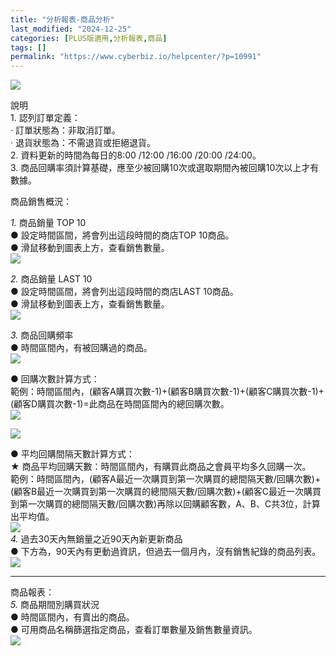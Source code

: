 ```yaml
---
title: "分析報表-商品分析"
last_modified: "2024-12-25"
categories: [PLUS版適用,分析報表,商品]
tags: []
permalink: "https://www.cyberbiz.io/helpcenter/?p=10991"
---
```


![](https://www.cyberbiz.io/helpcenter/wp-content/uploads/PLUS版3.png)

說明  
1\. 認列訂單定義：  
· 訂單狀態為：非取消訂單。  
· 退貨狀態為：不需退貨或拒絕退貨。  
2\. 資料更新的時間為每日的8:00 /12:00 /16:00 /20:00 /24:00。  
3\. 商品回購率須計算基礎，應至少被回購10次或選取期間內被回購10次以上才有數據。  

商品銷售概況：  

_1._   商品銷量 TOP 10  
● 設定時間區間，將會列出這段時間的商店TOP 10商品。  
● 滑鼠移動到圖表上方，查看銷售數量。  
![](https://www.cyberbiz.co/support/wp-content/uploads/2020/10/圖表分析-商品銷量-TOP10.png)  

_2._   商品銷量 LAST 10  
● 設定時間區間，將會列出這段時間的商店LAST 10商品。  
● 滑鼠移動到圖表上方，查看銷售數量。  
![](https://www.cyberbiz.co/support/wp-content/uploads/2020/10/商品銷量-LAST10.png)  

_3._   商品回購頻率  
● 時間區間內，有被回購過的商品。  
![](https://www.cyberbiz.co/support/wp-content/uploads/2020/10/商品回購頻率03.png)  

● 回購次數計算方式：  
範例：時間區間內，(顧客A購買次數-1)+(顧客B購買次數-1)+(顧客C購買次數-1)+(顧客D購買次數-1)=此商品在時間區間內的總回購次數。  
![](https://www.cyberbiz.co/support/wp-content/uploads/2020/10/商品回購頻率02-1.png)  

![](https://www.cyberbiz.co/support/wp-content/uploads/2020/10/商品回購頻率01-1.png)  

● 平均回購間隔天數計算方式：  
★ 商品平均回購天數：時間區間內，有購買此商品之會員平均多久回購一次。  
範例：時間區間內，(顧客A最近一次購買到第一次購買的總間隔天數/回購次數)+(顧客B最近一次購買到第一次購買的總間隔天數/回購次數)+(顧客C最近一次購買到第一次購買的總間隔天數/回購次數)再除以回購顧客數，A、B、C共3位，計算出平均值。  
![](https://www.cyberbiz.co/support/wp-content/uploads/2020/10/商品回購頻率05-2.png)  
_4._   過去30天內無銷量之近90天內新更新商品  
● 下方為，90天內有更動過資訊，但過去一個月內，沒有銷售紀錄的商品列表。  
![](https://www.cyberbiz.co/support/wp-content/uploads/2020/10/過去30天內無銷量之近90天內新更新商品.png)  

* * *

商品報表：  
_5._   商品期間別購買狀況  
● 時間區間內，有賣出的商品。  
● 可用商品名稱篩選指定商品，查看訂單數量及銷售數量資訊。  
![](https://www.cyberbiz.co/support/wp-content/uploads/2020/10/商品期間別購買狀況.png)  

